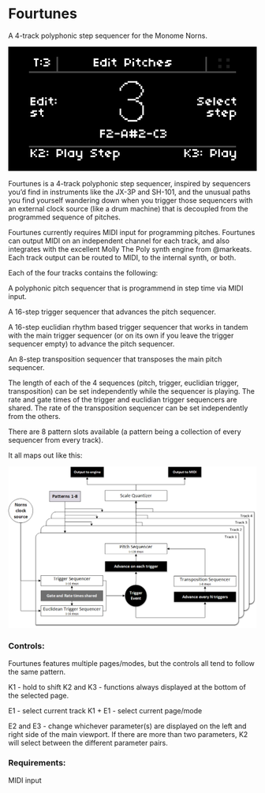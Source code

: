 # Fourtunes
A 4-track polyphonic step sequencer for the Monome Norns.

![Fourtunes Image](img/fourtunes_screens.gif)

Fourtunes is a 4-track polyphonic step sequencer, inspired by sequencers you’d find in instruments like the JX-3P and SH-101, and the unusual paths you find yourself wandering down when you trigger those sequencers with an external clock source (like a drum machine) that is decoupled from the programmed sequence of pitches.

Fourtunes currently requires MIDI input for programming pitches. Fourtunes can output MIDI on an independent channel for each track, and also integrates with the excellent Molly The Poly synth engine from @markeats. Each track output can be routed to MIDI, to the internal synth, or both.

Each of the four tracks contains the following:

A polyphonic pitch sequencer that is programmend in step time via MIDI
input.

A 16-step trigger sequencer that advances the pitch sequencer.

A 16-step euclidian rhythm based trigger sequencer that works in tandem with
the main trigger sequencer (or on its own if you leave the trigger sequencer empty) to advance the pitch sequencer.

An 8-step transposition sequencer that transposes the main pitch sequencer.

The length of each of the 4 sequences (pitch, trigger, euclidian trigger, transposition) can
be set independently while the sequencer is playing. The rate and gate times of the trigger and euclidian trigger sequencers are shared. The rate of the transposition sequencer can be set independently from the others.

There are 8 pattern slots available (a pattern being a collection of every sequencer from every track).

It all maps out like this:


![Fourtunes Map](img/fourtunes.png)

### Controls:
Fourtunes features multiple pages/modes, but the controls all tend to follow the same pattern.

K1 - hold to shift
K2 and K3 - functions always displayed at the bottom of the selected page.

E1 - select current track
K1 + E1 - select current page/mode

E2 and E3 - change whichever parameter(s) are displayed on the left and right side of the main
viewport. If there are more than two parameters, K2 will select between the different parameter
pairs.

### Requirements:
MIDI input
